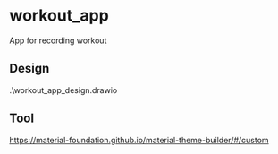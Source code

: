 # workout_app

App for recording workout

## Design

.\workout_app_design.drawio

## Tool
https://material-foundation.github.io/material-theme-builder/#/custom
